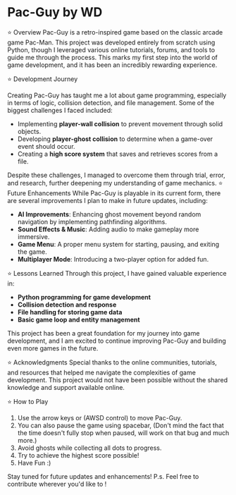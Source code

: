 # Pac-Guy by WD
⭐️ Overview
Pac-Guy is a retro-inspired game based on the classic arcade game Pac-Man. This project was developed entirely from scratch using Python, though I leveraged various online tutorials, forums, and tools to guide me through the process. This marks my first step into the world of game development, and it has been an incredibly rewarding experience.

⭐️ Development Journey

Creating Pac-Guy has taught me a lot about game programming, especially in terms of logic, collision detection, and file management. Some of the biggest challenges I faced included:
- Implementing **player-wall collision** to prevent movement through solid objects.
- Developing **player-ghost collision** to determine when a game-over event should occur.
- Creating a **high score system** that saves and retrieves scores from a file.

Despite these challenges, I managed to overcome them through trial, error, and research, further deepening my understanding of game mechanics.
⭐️ Future Enhancements
While Pac-Guy is playable in its current form, there are several improvements I plan to make in future updates, including:
- **AI Improvements**: Enhancing ghost movement beyond random navigation by implementing pathfinding algorithms.
- **Sound Effects & Music**: Adding audio to make gameplay more immersive.
- **Game Menu**: A proper menu system for starting, pausing, and exiting the game.
- **Multiplayer Mode**: Introducing a two-player option for added fun.

⭐️ Lessons Learned
Through this project, I have gained valuable experience in:
- **Python programming for game development**
- **Collision detection and response**
- **File handling for storing game data**
- **Basic game loop and entity management**

This project has been a great foundation for my journey into game development, and I am excited to continue improving Pac-Guy and building even more games in the future.

⭐️ Acknowledgments
Special thanks to the online communities, tutorials, and resources that helped me navigate the complexities of game development. This project would not have been possible without the shared knowledge and support available online.

⭐️ How to Play 
1. Use the arrow keys or (AWSD control) to move Pac-Guy.
2. You can also pause the game using spacebar, (Don't mind the fact that the time doesn't fully stop when paused, will work on that bug and much more.)
3. Avoid ghosts while collecting all dots to progress.
4. Try to achieve the highest score possible!
5. Have Fun :)

Stay tuned for future updates and enhancements! 
P.s. Feel free to contribute wherever you'd like to !
